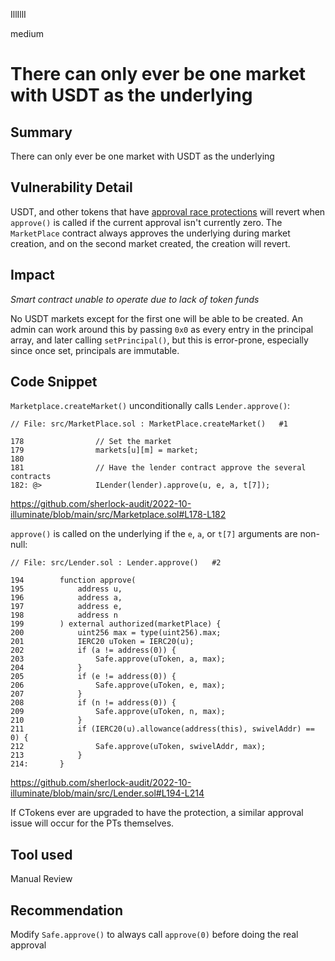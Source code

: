 IllIllI

medium

# There can only ever be one market with USDT as the underlying

## Summary

There can only ever be one market with USDT as the underlying


## Vulnerability Detail

USDT, and other tokens that have [approval race protections](https://github.com/d-xo/weird-erc20#approval-race-protections) will revert when `approve()` is called if the current approval isn't currently zero. The `MarketPlace` contract always approves the underlying during market creation, and on the second market created, the creation will revert.


## Impact

_Smart contract unable to operate due to lack of token funds_

No USDT markets except for the first one will be able to be created. An admin can work around this by passing `0x0` as every entry in the principal array, and later calling `setPrincipal()`, but this is error-prone, especially since once set, principals are immutable. 


## Code Snippet
`Marketplace.createMarket()` unconditionally calls `Lender.approve()`:
```solidity
// File: src/MarketPlace.sol : MarketPlace.createMarket()   #1

178                // Set the market
179                markets[u][m] = market;
180    
181                // Have the lender contract approve the several contracts
182: @>            ILender(lender).approve(u, e, a, t[7]);
```
https://github.com/sherlock-audit/2022-10-illuminate/blob/main/src/Marketplace.sol#L178-L182


`approve()` is called on the underlying if the `e`, `a`, or `t[7]` arguments are non-null:
```solidity
// File: src/Lender.sol : Lender.approve()   #2

194        function approve(
195            address u,
196            address a,
197            address e,
198            address n
199        ) external authorized(marketPlace) {
200            uint256 max = type(uint256).max;
201            IERC20 uToken = IERC20(u);
202            if (a != address(0)) {
203                Safe.approve(uToken, a, max);
204            }
205            if (e != address(0)) {
206                Safe.approve(uToken, e, max);
207            }
208            if (n != address(0)) {
209                Safe.approve(uToken, n, max);
210            }
211            if (IERC20(u).allowance(address(this), swivelAddr) == 0) {
212                Safe.approve(uToken, swivelAddr, max);
213            }
214:       }
```
https://github.com/sherlock-audit/2022-10-illuminate/blob/main/src/Lender.sol#L194-L214

If CTokens ever are upgraded to have the protection, a similar approval issue will occur for the PTs themselves.

## Tool used

Manual Review


## Recommendation

Modify `Safe.approve()` to always call `approve(0)` before doing the real approval


